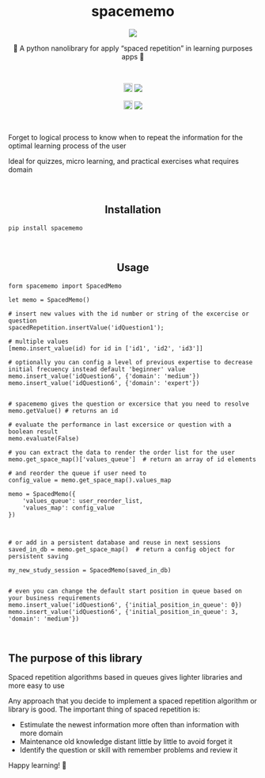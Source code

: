 <h1 align=center> spacememo </h1>

<p align="center">
  <img src="https://games.tactic.net/wp-content/uploads/2022/05/56312_1.jpg">
</p>

<p align=center>📘 A python nanolibrary for apply “spaced repetition” in learning purposes apps 📙 </p>

<br>
<p align="center">
  <a href="https://badge.fury.io/js/spacememo"><img src="https://badge.fury.io/js/spacememo.svg" alt="npm version" height="18"></a>
  <img src="https://github.com/opensourceducation/spacememo/actions/workflows/npm_deploy.yml/badge.svg">
</p>

<p align="center">
  <a href="https://badge.fury.io/py/spacememo"><img src="https://badge.fury.io/py/spacememo.svg" alt="PyPI version" height="18"></a>
    <img src="https://github.com/opensourceducation/spacememo/actions/workflows/pip_deploy.yml/badge.svg">
  </p>
</p>

<br>

Forget to logical process to know when to repeat the information for the optimal learning process of the user

Ideal for quizzes, micro learning, and practical exercises what requires domain

<br>
<h2 align="center">Installation</h2>

```
pip install spacememo
```

<br>
<h2 align="center">Usage</h2>

```
form spacememo import SpacedMemo

let memo = SpacedMemo()

# insert new values with the id number or string of the excercise or question
spacedRepetition.insertValue('idQuestion1');

# multiple values
[memo.insert_value(id) for id in ['id1', 'id2', 'id3']]

# optionally you can config a level of previous expertise to decrease initial frecuency instead default 'beginner' value
memo.insert_value('idQuestion6', {'domain': 'medium'})
memo.insert_value('idQuestion6', {'domain': 'expert'})


# spacememo gives the question or excersice that you need to resolve
memo.getValue() # returns an id

# evaluate the performance in last excersice or question with a boolean result
memo.evaluate(False)

# you can extract the data to render the order list for the user
memo.get_space_map()['values_queue']  # return an array of id elements

# and reorder the queue if user need to
config_value = memo.get_space_map().values_map

memo = SpacedMemo({
    'values_queue': user_reorder_list,
    'values_map': config_value
})



# or add in a persistent database and reuse in next sessions
saved_in_db = memo.get_space_map()  # return a config object for persistent saving

my_new_study_session = SpacedMemo(saved_in_db)


# even you can change the default start position in queue based on your business requirements
memo.insert_value('idQuestion6', {'initial_position_in_queue': 0})
memo.insert_value('idQuestion6', {'initial_position_in_queue': 3, 'domain': 'medium'})
```

<br>

## The purpose of this library

Spaced repetition algorithms based in queues gives lighter libraries and more easy to use

Any approach that you decide to implement a spaced repetition algorithm or library is good. The important thing of spaced repetition is:

- Estimulate the newest information more often than information with more domain
- Maintenance old knowledge distant little by little to avoid forget it
- Identify the question or skill with remember problems and review it

Happy learning! 📗
